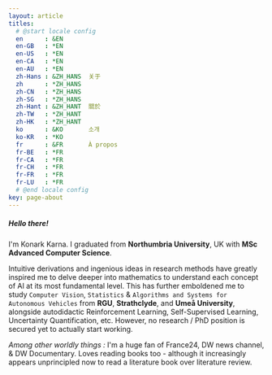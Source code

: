 ```yaml
---
layout: article
titles:
  # @start locale config
  en      : &EN      
  en-GB   : *EN
  en-US   : *EN
  en-CA   : *EN
  en-AU   : *EN
  zh-Hans : &ZH_HANS  关于
  zh      : *ZH_HANS
  zh-CN   : *ZH_HANS
  zh-SG   : *ZH_HANS
  zh-Hant : &ZH_HANT  關於
  zh-TW   : *ZH_HANT
  zh-HK   : *ZH_HANT
  ko      : &KO       소개
  ko-KR   : *KO
  fr      : &FR       À propos
  fr-BE   : *FR
  fr-CA   : *FR
  fr-CH   : *FR
  fr-FR   : *FR
  fr-LU   : *FR
  # @end locale config
key: page-about
---
```


##### Hello there! 

I'm Konark Karna. I graduated from __Northumbria University__, UK with __MSc Advanced Computer Science__.

Intuitive derivations and ingenious ideas in research methods have greatly inspired me to delve deeper into mathematics to understand each concept of AI at its most fundamental level. This has further emboldened me to study ``Computer Vision``, ``Statistics`` & ``Algorithms and Systems for Autonomous Vehicles`` from __RGU__, __Strathclyde__, and __Umeå University__, alongside autodidactic Reinforcement Learning, Self-Supervised Learning, Uncertainty Quantification, etc. However, no research / PhD position is secured yet to actually start working.

_Among other worldly things :_
I'm a huge fan of France24, DW news channel, & DW Documentary. Loves reading books too - although it increasingly 
appears unprincipled now to read a literature book over literature review.
